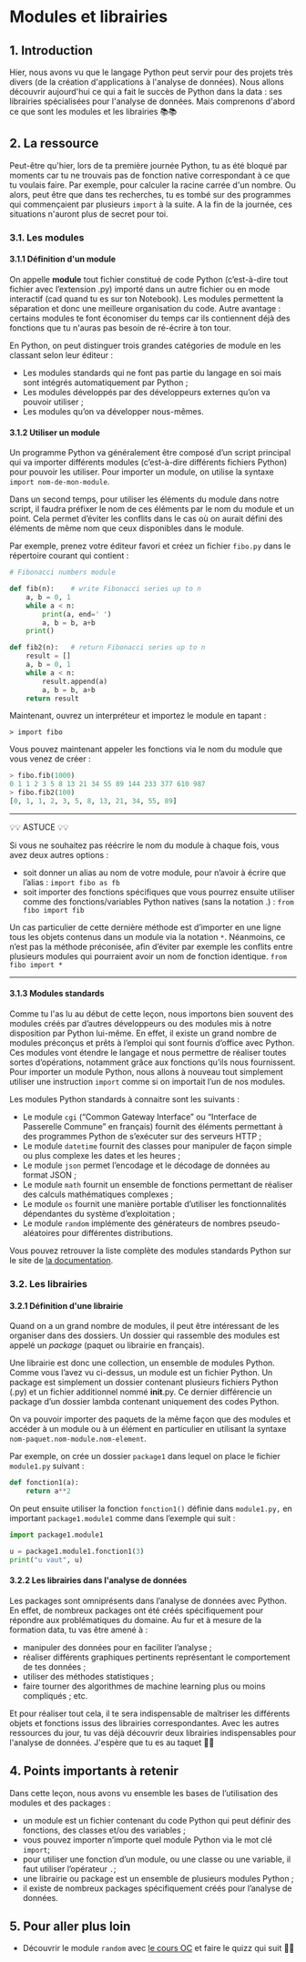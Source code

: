 # Modules et librairies

## 1. Introduction
Hier, nous avons vu que le langage Python peut servir pour des projets très divers (de la création d'applications à l'analyse de données). Nous allons découvrir aujourd'hui ce qui a fait le succès de Python dans la data : ses librairies spécialisées pour l'analyse de données. Mais comprenons d'abord ce que sont les modules et les librairies 📚📚

## 2. La ressource
Peut-être qu'hier, lors de ta première journée Python, tu as été bloqué par moments car tu ne trouvais pas de fonction native correspondant à ce que tu voulais faire. Par exemple, pour calculer la racine carrée d'un nombre. Ou alors, peut être que dans tes recherches, tu es tombé sur des programmes qui commençaient par plusieurs `import` à la suite. A la fin de la journée, ces situations n'auront plus de secret pour toi.

### 3.1. Les modules

#### 3.1.1 Définition d'un module
On appelle **module** tout fichier constitué de code Python (c’est-à-dire tout fichier avec l’extension .py) importé dans un autre fichier ou en mode interactif (cad quand tu es sur ton Notebook). Les modules permettent la séparation et donc une meilleure organisation du code. Autre avantage : certains modules te font économiser du temps car ils contiennent déjà des fonctions que tu n'auras pas besoin de ré-écrire à ton tour.

En Python, on peut distinguer trois grandes catégories de module en les classant selon leur éditeur :
- Les modules standards qui ne font pas partie du langage en soi mais sont intégrés automatiquement par Python ;
- Les modules développés par des développeurs externes qu’on va pouvoir utiliser ;
- Les modules qu’on va développer nous-mêmes.

#### 3.1.2 Utiliser un module
Un programme Python va généralement être composé d’un script principal qui va importer différents modules (c’est-à-dire différents fichiers Python) pour pouvoir les utiliser.
Pour importer un module, on utilise la syntaxe `import nom-de-mon-module`. 

Dans un second temps, pour utiliser les éléments du module dans notre script, il faudra préfixer le nom de ces éléments par le nom du module et un point. Cela permet d’éviter les conflits dans le cas où on aurait défini des éléments de même nom que ceux disponibles dans le module.

Par exemple, prenez votre éditeur favori et créez un fichier `fibo.py` dans le répertoire courant qui contient :
```python
# Fibonacci numbers module

def fib(n):    # write Fibonacci series up to n
    a, b = 0, 1
    while a < n:
        print(a, end=' ')
        a, b = b, a+b
    print()

def fib2(n):   # return Fibonacci series up to n
    result = []
    a, b = 0, 1
    while a < n:
        result.append(a)
        a, b = b, a+b
    return result
```
Maintenant, ouvrez un interpréteur et importez le module en tapant :

`> import fibo`

Vous pouvez maintenant appeler les fonctions via le nom du module que vous venez de créer :
```python
> fibo.fib(1000)
0 1 1 2 3 5 8 13 21 34 55 89 144 233 377 610 987
> fibo.fib2(100)
[0, 1, 1, 2, 3, 5, 8, 13, 21, 34, 55, 89]
```

___

💡💡 ASTUCE 💡💡

Si vous ne souhaitez pas réécrire le nom du module à chaque fois, vous avez deux autres options :
- soit donner un alias au nom de votre module, pour n’avoir à écrire que l’alias :
`import fibo as fb`
- soit importer des fonctions spécifiques que vous pourrez ensuite utiliser comme des fonctions/variables Python natives (sans la notation .) :
`from fibo import fib`

Un cas particulier de cette dernière méthode est d’importer en une ligne tous les objets contenus dans un module via la notation  `*`. Néanmoins, ce n’est pas la méthode préconisée, afin d’éviter par exemple les conflits entre plusieurs modules qui pourraient avoir un nom de fonction identique.
`from fibo import *`

___



#### 3.1.3 Modules standards

Comme tu l'as lu au début de cette leçon, nous importons bien souvent des modules créés par d’autres développeurs ou des modules mis à notre disposition par Python lui-même.
En effet, il existe un grand nombre de modules préconçus et prêts à l’emploi qui sont fournis d’office avec Python. Ces modules vont étendre le langage et nous permettre de réaliser toutes sortes d’opérations, notamment grâce aux fonctions qu’ils nous fournissent. Pour importer un module Python, nous allons à nouveau tout simplement utiliser une instruction `import` comme si on importait l’un de nos modules.

Les modules Python standards à connaitre sont les suivants :
- Le module `cgi` (“Common Gateway Interface” ou “Interface de Passerelle Commune” en français) fournit des éléments permettant à des programmes Python de s’exécuter sur des serveurs HTTP ;
- Le module `datetime` fournit des classes pour manipuler de façon simple ou plus complexe les dates et les heures ;
- Le module `json` permet l’encodage et le décodage de données au format JSON ;
- Le module `math` fournit un ensemble de fonctions permettant de réaliser des calculs mathématiques complexes ;
- Le module `os` fournit une manière portable d’utiliser les fonctionnalités dépendantes du système d’exploitation ;
- Le module `random` implémente des générateurs de nombres pseudo-aléatoires pour différentes distributions.

Vous pouvez retrouver la liste complète des modules standards Python sur le site de [la documentation](https://docs.python.org/fr/3/library/index.html).


### 3.2. Les librairies

#### 3.2.1 Définition d'une librairie

Quand on a un grand nombre de modules, il peut être intéressant de les organiser dans des dossiers. Un dossier qui rassemble des modules est appelé un *package* (paquet ou librairie en français).

Une librairie est donc une collection, un ensemble de modules Python. Comme vous l’avez vu ci-dessus, un module est un fichier Python. Un package est simplement un dossier contenant plusieurs fichiers Python (.py) et un fichier additionnel nommé  __init__.py. Ce dernier différencie un package d’un dossier lambda contenant uniquement des codes Python.

On va pouvoir importer des paquets de la même façon que des modules et accéder à un module ou à un élément en particulier en utilisant la syntaxe `nom-paquet.nom-module.nom-element`.

Par exemple, on crée un dossier `package1` dans lequel on place le fichier `module1.py` suivant :
```python
def fonction1(a):
    return a**2
```
On peut ensuite utiliser la fonction `fonction1()` définie dans `module1.py,` en important `package1.module1` comme dans l’exemple qui suit :
```python
import package1.module1

u = package1.module1.fonction1(3)
print("u vaut", u)
```

#### 3.2.2 Les librairies dans l'analyse de données
Les packages sont omniprésents dans l’analyse de données avec Python. En effet, de nombreux packages ont été créés spécifiquement pour répondre aux problématiques du domaine. Au fur et à mesure de la formation data, tu vas être amené à :
- manipuler des données pour en faciliter l’analyse ;
- réaliser différents graphiques pertinents représentant le comportement de tes données ;
- utiliser des méthodes statistiques ;
- faire tourner des algorithmes de machine learning plus ou moins compliqués ;
etc.

Et pour réaliser tout cela, il te sera indispensable de maîtriser les différents objets et fonctions issus des librairies correspondantes. Avec les autres ressources du jour, tu vas déjà découvrir deux librairies indispensables pour l'analyse de données. J'espère que tu es au taquet 💪💪

## 4. Points importants à retenir
Dans cette leçon, nous avons vu ensemble les bases de l’utilisation des modules et des packages :
- un module est un fichier contenant du code Python qui peut définir des fonctions, des classes et/ou des variables ;
- vous pouvez importer n’importe quel module Python via le mot clé `import`;
- pour utiliser une fonction d’un module, ou une classe ou une variable, il faut utiliser l’opérateur `.`;
- une librairie ou package est un ensemble de plusieurs modules Python ;
- il existe de nombreux packages spécifiquement créés pour l’analyse de données.

## 5. Pour aller plus loin
- Découvrir le module `random` avec [le cours OC](https://openclassrooms.com/fr/courses/6204541-initiez-vous-a-python-pour-lanalyse-de-donnees/6252451-manipulez-des-nombres-aleatoires-avec-le-module-random) et faire le quizz qui suit 👣👣
